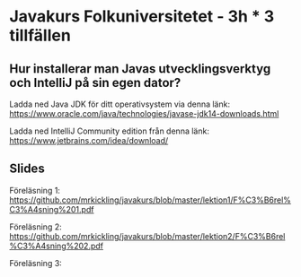 # Javakurs Folkuniversitetet - 3h \* 3 tillfällen 

## Hur installerar man Javas utvecklingsverktyg och IntelliJ på sin egen dator?
Ladda ned Java JDK för ditt operativsystem via denna länk: https://www.oracle.com/java/technologies/javase-jdk14-downloads.html

Ladda ned IntelliJ Community edition från denna länk: https://www.jetbrains.com/idea/download/

## Slides
Föreläsning 1: https://github.com/mrkickling/javakurs/blob/master/lektion1/F%C3%B6rel%C3%A4sning%201.pdf

Föreläsning 2: https://github.com/mrkickling/javakurs/blob/master/lektion2/F%C3%B6rel%C3%A4sning%202.pdf

Föreläsning 3:
